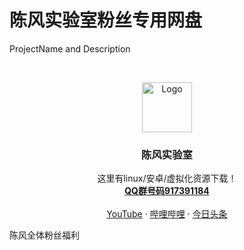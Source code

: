 

# 陈风实验室粉丝专用网盘

ProjectName and Description

<!-- PROJECT SHIELDS -->


<!-- PROJECT LOGO -->
<br />

<p align="center">
  <a href="https://6633.cf/cf.png">
    <img src="https://6633.cf/cf.png" alt="Logo" width="80" height="80">
  </a>

  <h3 align="center">陈风实验室</h3>
  <p align="center">
    这里有linux/安卓/虚拟化资源下载！
    <br />
    <a href="https://jq.qq.com/?_wv=1027&k=WDjpAMt4"><strong>QQ群号码917391184</strong></a>
    <br />
    <br />
    <a href="https://www.youtube.com/channel/UCh5tT6uK4OKbsFAheQwPAnw">YouTube</a>
    ·
    <a href="https://space.bilibili.com/441710267">哔哩哔哩</a>
    ·
    <a href="赞未开放">今日头条</a>
  </p>

</p>


陈风全体粉丝福利
 
